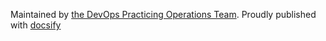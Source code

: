 Maintained by [the DevOps Practicing Operations Team](https://www.openxcell.com/devops-company/). Proudly published with [docsify](https://docsify.js.org)
